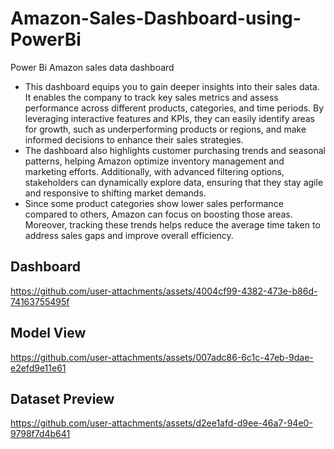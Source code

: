 # Amazon-Sales-Dashboard-using-PowerBi
Power Bi Amazon sales data dashboard
- This dashboard equips you to gain deeper insights into their sales data. It enables the company to track key sales metrics and assess performance across different products, categories, and time periods. By leveraging interactive features and KPIs, they can easily identify areas for growth, such as underperforming products or regions, and make informed decisions to enhance their sales strategies.
- The dashboard also highlights customer purchasing trends and seasonal patterns, helping Amazon optimize inventory management and marketing efforts. Additionally, with advanced filtering options, stakeholders can dynamically explore data, ensuring that they stay agile and responsive to shifting market demands.
- Since some product categories show lower sales performance compared to others, Amazon can focus on boosting those areas. Moreover, tracking these trends helps reduce the average time taken to address sales gaps and improve overall efficiency.

## Dashboard 

https://github.com/user-attachments/assets/4004cf99-4382-473e-b86d-74163755495f

## Model View

https://github.com/user-attachments/assets/007adc86-6c1c-47eb-9dae-e2efd9e11e61

## Dataset Preview

https://github.com/user-attachments/assets/d2ee1afd-d9ee-46a7-94e0-9798f7d4b641





